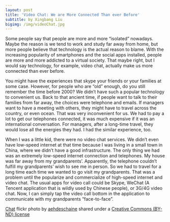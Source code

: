 ```yaml
---
layout: post
title: 'Video Chat: We are More Connected Than ever Before'
subtitle: by Xingbang Liu
bigimg: /img/videoChat.jpg
---
```

Some people say that people are more and more “isolated” nowadays. Maybe the reason is we tend to work and study far away from home, but more people believe that technology is the actual reason to blame. With the increasing popularity of smartphones and the social apps installed, people are more and more addicted to a virtual society. That maybe right, but I would say technology, for example, video chat, actually make us more connected than ever before.

You might have the experiences that skype your friends or your families at some case. However, for people who are “old” enough, do you still remember the time before 2000? We didn’t have such a popular technology to convenient us. Back to that ancient time, if people want to talk to their families from far away, the choices were telephone and emails. If managers want to have a meeting with others, they might have to travel across the country, or even ocean. That was very inconvenient for us. We had to pay a lot to get our telephones connected, it was much expensive if it was an international conversation. For managers, after a long-time travel, they would lose all the energies they had. I had the similar experience, too.

When I was a little kid, there were no video chat services. We didn’t even have low-speed internet at that time because I was living in a small town in China, where we didn’t have a good infrastructure. The only thing we had was an extremely low-speed internet connection and telephones. My house was far away from my grandparents’. Apparently, the telephone couldn’t fulfill my grandparents’ wish to see me in person. So we had to travel for a long time each time we wanted to go visit my grandparents. That was a problem until the popularize and commercialize of high-speed internet and video chat. The usual apps for video call could be Skype, WeChat (A Tencent application that is wildly used by Chinese people), or 3G/4G video chat. Now, I can simply tap the video call bottom in the application to communicate with my grandparents “face-to-face”.



<a title="Chat" href="https://flickr.com/photos/aehdeschaine/14567009968">Chat</a> flickr photo by <a href="https://flickr.com/people/aehdeschaine">aehdeschaine</a> shared under a <a href="https://creativecommons.org/licenses/by-nd/2.0/">Creative Commons (BY-ND) license</a>

